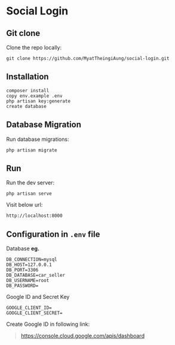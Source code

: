 # Social Login

## Git clone

Clone the repo locally:
```
git clone https://github.com/MyatTheingiAung/social-login.git
```

## Installation

```
composer install
copy env.example .env
php artisan key:generate
create database 
```

## Database Migration

Run database migrations:
```
php artisan migrate
```
## Run

Run the dev server:
```
php artisan serve
```

Visit below url:
```
http://localhost:8000
```

## Configuration in `.env` file
Database **eg.**
```
DB_CONNECTION=mysql
DB_HOST=127.0.0.1
DB_PORT=3306
DB_DATABASE=car_seller
DB_USERNAME=root
DB_PASSWORD=
```

Google ID and Secret Key
```
GOOGLE_CLIENT_ID=
GOOGLE_CLIENT_SECRET=
```
Create Google ID in following link:
> https://console.cloud.google.com/apis/dashboard



